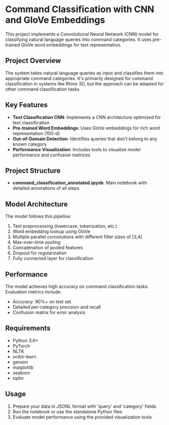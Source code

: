 # Command Classification with CNN and GloVe Embeddings

This project implements a Convolutional Neural Network (CNN) model for classifying natural language queries into command categories. It uses pre-trained GloVe word embeddings for text representation.

## Project Overview

The system takes natural language queries as input and classifies them into appropriate command categories. It's primarily designed for command classification in systems like Rhino 3D, but the approach can be adapted for other command classification tasks.

## Key Features

- **Text Classification CNN**: Implements a CNN architecture optimized for text classification
- **Pre-trained Word Embeddings**: Uses GloVe embeddings for rich word representation (100-d)
- **Out-of-Domain Detection**: Identifies queries that don't belong to any known category
- **Performance Visualization**: Includes tools to visualize model performance and confusion matrices

## Project Structure

- **command_classification_annotated.ipynb**: Main notebook with detailed annotations of all steps

## Model Architecture

The model follows this pipeline:
1. Text preprocessing (lowercase, tokenization, etc.)
2. Word embedding lookup using GloVe
3. Multiple parallel convolutions with different filter sizes of [3,4]
4. Max-over-time pooling
5. Concatenation of pooled features
6. Dropout for regularization
7. Fully connected layer for classification

## Performance

The model achieves high accuracy on command classification tasks. Evaluation metrics include:
- Accuracy: 90%+ on test set
- Detailed per-category precision and recall
- Confusion matrix for error analysis

## Requirements

- Python 3.6+
- PyTorch
- NLTK
- scikit-learn
- gensim
- matplotlib
- seaborn
- tqdm

## Usage

1. Prepare your data in JSONL format with 'query' and 'category' fields
2. Run the notebook or use the standalone Python files
3. Evaluate model performance using the provided visualization tools
